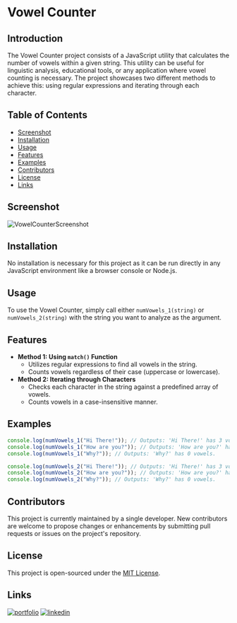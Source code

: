 # Vowel Counter

## Introduction

The Vowel Counter project consists of a JavaScript utility that calculates the number of vowels within a given string. This utility can be useful for linguistic analysis, educational tools, or any application where vowel counting is necessary. The project showcases two different methods to achieve this: using regular expressions and iterating through each character.

## Table of Contents
- [Screenshot](#screenshot)
- [Installation](#installation)
- [Usage](#usage)
- [Features](#features)
- [Examples](#examples)
- [Contributors](#contributors)
- [License](#license)
- [Links](#Links)

## Screenshot
![VowelCounterScreenshot](https://i.imgur.com/cfY5EWH.png)

## Installation

No installation is necessary for this project as it can be run directly in any JavaScript environment like a browser console or Node.js.

## Usage

To use the Vowel Counter, simply call either `numVowels_1(string)` or `numVowels_2(string)` with the string you want to analyze as the argument.

## Features

- **Method 1: Using `match()` Function**
  - Utilizes regular expressions to find all vowels in the string.
  - Counts vowels regardless of their case (uppercase or lowercase).
- **Method 2: Iterating through Characters**
  - Checks each character in the string against a predefined array of vowels.
  - Counts vowels in a case-insensitive manner.

## Examples

```javascript
console.log(numVowels_1("Hi There!")); // Outputs: 'Hi There!' has 3 vowels.
console.log(numVowels_1("How are you?")); // Outputs: 'How are you?' has 5 vowels.
console.log(numVowels_1("Why?")); // Outputs: 'Why?' has 0 vowels.

console.log(numVowels_2("Hi There!")); // Outputs: 'Hi There!' has 3 vowels.
console.log(numVowels_2("How are you?")); // Outputs: 'How are you?' has 5 vowels.
console.log(numVowels_2("Why?")); // Outputs: 'Why?' has 0 vowels.
```

## Contributors

This project is currently maintained by a single developer. New contributors are welcome to propose changes or enhancements by submitting pull requests or issues on the project's repository.

## License

This project is open-sourced under the [MIT License](https://opensource.org/licenses/MIT).

## Links
[![portfolio](https://img.shields.io/badge/my_portfolio-000?style=for-the-badge&logo=ko-fi&logoColor=white)](https://github.com/enekomtz1)
[![linkedin](https://img.shields.io/badge/linkedin-0A66C2?style=for-the-badge&logo=linkedin&logoColor=white)](https://www.linkedin.com/in/enekomtz)